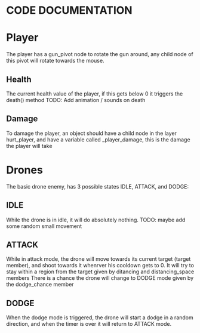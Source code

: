 # CODE DOCUMENTATION

# Player

The player has a gun_pivot node to rotate the gun around, any child node of this pivot will rotate towards the mouse.

## Health

The current health value of the player, if this gets below 0 it triggers the death() method
TODO: Add animation / sounds on death

## Damage

To damage the player, an object should have a child node in the layer hurt_player, and have a variable called _player_damage, this is the damage the player will take

# Drones

The basic drone enemy, has 3 possible states IDLE, ATTACK, and DODGE:

## IDLE

While the drone is in idle, it will do absolutely nothing.
TODO: maybe add some random small movement

## ATTACK

While in attack mode, the drone will move towards its current target (target member), and shoot towards it whenrver his cooldown gets to 0.
It will try to stay within a region from the target given by ditancing and distancing_space members
There is a chance the drone will change to DODGE mode given by the dodge_chance member

## DODGE

When the dodge mode is triggered, the drone will start a dodge in a random direction, and when the timer is over it will return to ATTACK mode.

